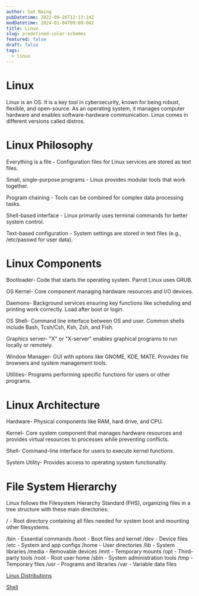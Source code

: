 ```yaml
---
author: Sat Naing
pubDatetime: 2022-09-26T12:13:24Z
modDatetime: 2024-01-04T09:09:06Z
title: Linux 
slug: predefined-color-schemes
featured: false
draft: false
tags:
  - linux     
---
```


# Linux

Linux is an OS. It is a key tool in cybersecurity, known for being robust, flexible, and open-source. As an operating system, it manages computer hardware and enables software-hardware communication. Linux comes in different versions called distros.

# Linux Philosophy

Everything is a file - Configuration files for Linux services are stored as text files.

Small, single-purpose programs - Linux provides modular tools that work together.

Program chaining - Tools can be combined for complex data processing tasks.

Shell-based interface - Linux primarily uses terminal commands for better system control.

Text-based configuration - System settings are stored in text files (e.g., /etc/passwd for user data).

# Linux Components

Bootloader- Code that starts the operating system. Parrot Linux uses GRUB.

OS Kernel- Core component managing hardware resources and I/O devices.

Daemons- Background services ensuring key functions like scheduling and printing work correctly. Load after boot or login.

OS Shell- Command line interface between OS and user. Common shells include Bash, Tcsh/Csh, Ksh, Zsh, and Fish.

Graphics server- "X" or "X-server" enables graphical programs to run locally or remotely.

Window Manager- GUI with options like GNOME, KDE, MATE. Provides file browsers and system management tools.

Utilities- Programs performing specific functions for users or other programs.

# Linux Architecture

Hardware- Physical components like RAM, hard drive, and CPU.

Kernel- Core system component that manages hardware resources and provides virtual resources to processes while preventing conflicts.

Shell- Command-line interface for users to execute kernel functions.

System Utility- Provides access to operating system functionality.

# File System Hierarchy

Linux follows the Filesystem Hierarchy Standard (FHS), organizing files in a tree structure with these main directories:

/ - Root directory containing all files needed for system boot and mounting other filesystems.

/bin - Essential commands
/boot - Boot files and kernel
/dev - Device files
/etc - System and app configs
/home - User directories
/lib - System libraries
/media - Removable devices
/mnt - Temporary mounts
/opt - Third-party tools
/root - Root user home
/sbin - System administration tools
/tmp - Temporary files
/usr - Programs and libraries
/var - Variable data files

[Linux Distributions](Linux%20Distributions%201bd74ef1185580b0be2cedbad508b8ce.md)

[Shell](Shell%201c274ef118558053a1b2f3cbe15d24d3.md)